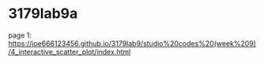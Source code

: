 # 3179lab9a
page 1: https://joe666123456.github.io/3179lab9/studio%20codes%20(week%209)/4_interactive_scatter_plot/index.html
